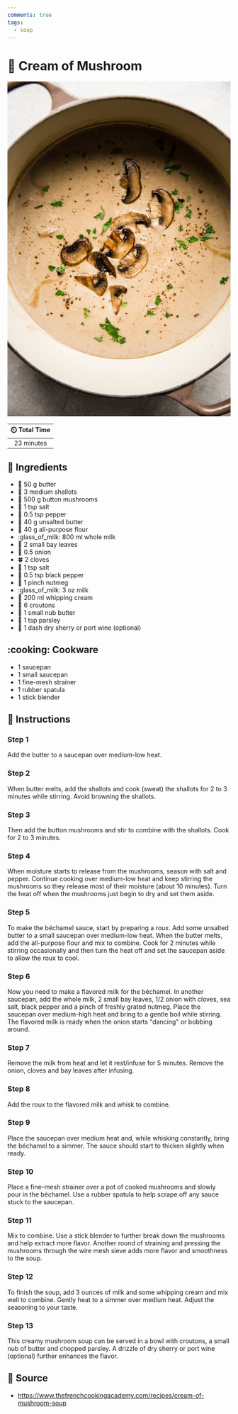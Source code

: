 ```yaml
---
comments: true
tags:
  - soup
---
```

# :mushroom: Cream of Mushroom

![Cream of Mushroom](../assets/images/cream-of-mushroom.jpg)

| :timer_clock: Total Time |
|:-----------------------: |
| 23 minutes |

## :salt: Ingredients

- :butter: 50 g butter
- :onion: 3 medium shallots
- :mushroom: 500 g button mushrooms
- :salt: 1 tsp salt
- :salt: 0.5 tsp pepper
- :butter: 40 g unsalted butter
- :ear_of_rice: 40 g all-purpose flour
- :glass_of_milk: 800 ml whole milk
- :fallen_leaf: 2 small bay leaves
- :onion: 0.5 onion
- :four_leaf_clover: 2 cloves
- :salt: 1 tsp salt
- :salt: 0.5 tsp black pepper
- :chestnut: 1 pinch nutmeg
- :glass_of_milk: 3 oz milk
- :icecream: 200 ml whipping cream
- :bread: 6 croutons
- :butter: 1 small nub butter
- :herb: 1 tsp parsley
- :wine_glass: 1 dash dry sherry or port wine (optional)

## :cooking: Cookware

- 1 saucepan
- 1 small saucepan
- 1 fine-mesh strainer
- 1 rubber spatula
- 1 stick blender

## :pencil: Instructions

### Step 1

Add the butter to a saucepan over medium-low heat.

### Step 2

When butter melts, add the shallots and cook (sweat) the shallots for 2 to 3 minutes while stirring. Avoid browning the
shallots.

### Step 3

Then add the button mushrooms and stir to combine with the shallots. Cook for 2 to 3 minutes.

### Step 4

When moisture starts to release from the mushrooms, season with salt and pepper. Continue cooking over medium-low heat
and keep stirring the mushrooms so they release most of their moisture (about 10 minutes). Turn the heat off when the
mushrooms just begin to dry and set them aside.

### Step 5

To make the béchamel sauce, start by preparing a roux. Add some unsalted butter to a small saucepan over medium-low
heat. When the butter melts, add the all-purpose flour and mix to combine. Cook for 2 minutes while stirring
occasionally and then turn the heat off and set the saucepan aside to allow the roux to cool.

### Step 6

Now you need to make a flavored milk for the béchamel. In another saucepan, add the whole milk, 2 small bay leaves, 1/2
onion with cloves, sea salt, black pepper and a pinch of freshly grated nutmeg. Place the saucepan over medium-high heat
and bring to a gentle boil while stirring. The flavored milk is ready when the onion starts "dancing" or bobbing around.

### Step 7

Remove the milk from heat and let it rest/infuse for 5 minutes. Remove the onion, cloves and bay leaves after infusing.

### Step 8

Add the roux to the flavored milk and whisk to combine.

### Step 9

Place the saucepan over medium heat and, while whisking constantly, bring the béchamel to a simmer. The sauce should
start to thicken slightly when ready.

### Step 10

Place a fine-mesh strainer over a pot of cooked mushrooms and slowly pour in the béchamel. Use a rubber spatula to help
scrape off any sauce stuck to the saucepan.

### Step 11

Mix to combine. Use a stick blender to further break down the mushrooms and help extract more flavor. Another round of
straining and pressing the mushrooms through the wire mesh sieve adds more flavor and smoothness to the soup.

### Step 12

To finish the soup, add 3 ounces of milk and some whipping cream and mix well to combine. Gently heat to a simmer over
medium heat. Adjust the seasoning to your taste.

### Step 13

This creamy mushroom soup can be served in a bowl with croutons, a small nub of butter and chopped parsley. A drizzle of
dry sherry or port wine (optional) further enhances the flavor.

## :link: Source

- <https://www.thefrenchcookingacademy.com/recipes/cream-of-mushroom-soup>
